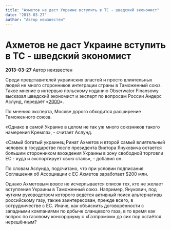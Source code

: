 ```yaml
---
title: "Ахметов не даст Украине вступить в ТС - шведский экономист"
date: "2013-03-27"
author: "Автор неизвестен"
---
```


# Ахметов не даст Украине вступить в ТС - шведский экономист

**2013-03-27** Автор неизвестен

Среди представителей украинских властей и просто влиятельных людей не много сторонников интеграции страны в Таможенный союз. Такое мнение в интервью польскому изданию Obserwator Finansowy высказал шведский экономист и эксперт по вопросам России Андерс Аслунд, передаёт «[2000](http://2000.net.ua/)».

По мнению эксперта, Москве дорого обходится расширение Таможенного союза.

«Однако в самой Украине в целом не так уж много союзников такого намерения Кремля», - считает Аслунд.

«Самый богатый украинец Ринат Ахметов и второй самый влиятельный человек в государстве после президента Виктора Януковича остается большим сторонником вхождения Украины в зону свободной торговли ЕС - куда и экспортирует свою сталь», - добавил он.

По словам Аслунда, подсчитано, что при условии подписания Соглашения об Ассоциации с ЕС Ахметов заработает $200 млн.

Однако Ахметовым вовсе не исчерпывается список тех, кто не желает вступления Украины в Таможенный союз. Например, Янукович, под чутким руководством которого ведётся активный поиск альтернативы российскому газу, также заинтересован, прежде всего, в сотрудничестве с ЕС. Иначе, как объяснить договорённости с западными компаниями по добыче сланцевого газа, в то время как вопрос по газовому консорциуму с «Газпромом» до сих пор остаётся нерешённым?